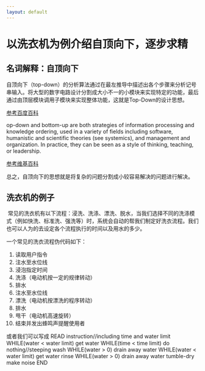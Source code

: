 ```yaml
---
layout: default
---
```


# 以洗衣机为例介绍自顶向下，逐步求精

## 名词解释：自顶向下

自顶向下（top-down）的分析算法通过在最左推导中描述出各个步骤来分析记号串输入。将大型的数字电路设计分割成大小不一的小模块来实现特定的功能，最后通过由顶层模块调用子模块来实现整体功能，这就是Top-Down的设计思想。

[参考百度百科](https://baike.baidu.com/item/%E8%87%AA%E9%A1%B6%E5%90%91%E4%B8%8B/9827072?fr=aladdin)

op-down and bottom-up are both strategies of information processing and knowledge ordering, used in a variety of fields including software, humanistic and scientific theories (see systemics), and management and organization. In practice, they can be seen as a style of thinking, teaching, or leadership. 

[参考维基百科](https://en.wikipedia.org/wiki/Top-down_and_bottom-up_design)

总之，自顶向下的思想就是将复杂的问题分割成小较容易解决的问题进行解决。

## 洗衣机的例子
![]()
常见的洗衣机有以下流程：浸洗、洗涤、漂洗、脱水，当我们选择不同的洗涤模式（例如快洗、标准洗、强洗等）时，系统会自动的帮我们制定好洗衣流程。我们也可以人为的去设定各个流程执行的时间以及用水的多少。

一个常见的洗衣流程伪代码如下：
1. 读取用户指令
2. 注水至水位线
3. 浸泡指定时间
4. 洗涤（电动机按一定的规律转动）
5. 排水
6. 注水至水位线
7. 漂洗（电动机按漂洗的程序转动）
8. 排水
9. 甩干（电动机高速旋转）
10. 结束并发出蜂鸣声提醒使用者

或者我们可以写成
READ instruction//including time and water limit
WHILE(water < water limit)
    get water
WHILE(time < time limit)
    do nothing//steeping
wash
WHILE(water > 0)
    drain away water
WHILE(water < water limit)
    get water
rinse
WHILE(water > 0)
    drain away water
tumble-dry
make noise
END




